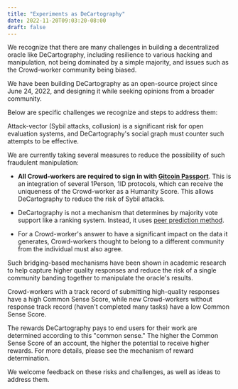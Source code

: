 ```yaml
---
title: "Experiments as DeCartography"
date: 2022-11-20T09:03:20-08:00
draft: false
---
```


We recognize that there are many challenges in building a decentralized oracle like DeCartography, including resilience to various hacking and manipulation, not being dominated by a simple majority, and issues such as the Crowd-worker community being biased.

We have been building DeCartography as an open-source project since June 24, 2022, and designing it while seeking opinions from a broader community.

Below are specific challenges we recognize and steps to address them:

Attack-vector (Sybil attacks, collusion) is a significant risk for open evaluation systems, and DeCartography's social graph must counter such attempts to be effective.

We are currently taking several measures to reduce the possibility of such fraudulent manipulation:

- **All Crowd-workers are required to sign in with [Gitcoin Passport](https://passport.gitcoin.co/)**. This is an integration of several 1Person, 1ID protocols, which can receive the uniqueness of the Crowd-worker as a Humanity Score. This allows DeCartography to reduce the risk of Sybil attacks.

- DeCartography is not a mechanism that determines by majority vote support like a ranking system. Instead, it uses [peer prediction method](https://pubsonline.informs.org/doi/abs/10.1287/mnsc.1050.0379).

- For a Crowd-worker's answer to have a significant impact on the data it generates, Crowd-workers thought to belong to a different community from the individual must also agree.

Such bridging-based mechanisms have been shown in academic research to help capture higher quality responses and reduce the risk of a single community banding together to manipulate the oracle's results.

Crowd-workers with a track record of submitting high-quality responses have a high Common Sense Score, while new Crowd-workers without response track record (haven't completed many tasks) have a low Common Sense Score.

The rewards DeCartography pays to end users for their work are determined according to this "common sense." The higher the Common Sense Score of an account, the higher the potential to receive higher rewards. For more details, please see the mechanism of reward determination.

We welcome feedback on these risks and challenges, as well as ideas to address them.